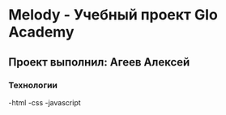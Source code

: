 # Melody - Учебный проект Glo Academy
## Проект выполнил: Агеев Алексей

### Технологии
-html
-css
-javascript
